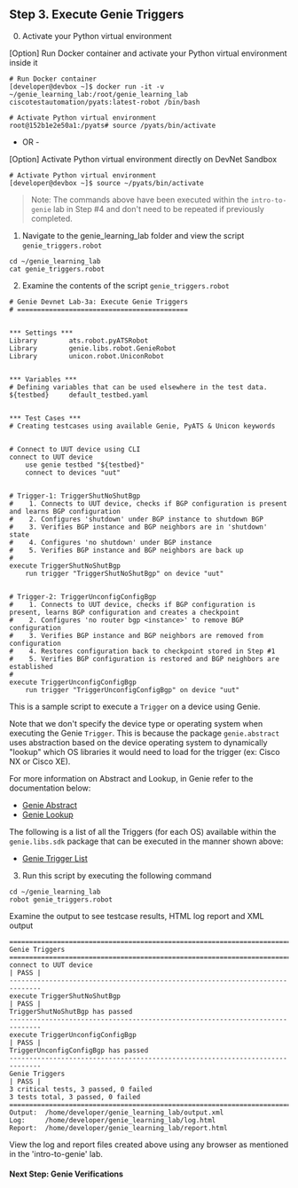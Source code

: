 ## Step 3. Execute Genie Triggers


0. Activate your Python virtual environment

[Option] Run Docker container and activate your Python virtual environment inside it

```
# Run Docker container
[developer@devbox ~]$ docker run -it -v ~/genie_learning_lab:/root/genie_learning_lab ciscotestautomation/pyats:latest-robot /bin/bash

# Activate Python virtual environment
root@152b1e2e50a1:/pyats# source /pyats/bin/activate
```
- OR -

[Option] Activate Python virtual environment directly on DevNet Sandbox

```
# Activate Python virtual environment
[developer@devbox ~]$ source ~/pyats/bin/activate
```

> Note: The commands above have been executed within the `intro-to-genie` lab in Step #4 and don't need to be repeated if previously completed.


1. Navigate to the genie_learning_lab folder and view the script `genie_triggers.robot`

```
cd ~/genie_learning_lab
cat genie_triggers.robot
```


2. Examine the contents of the script `genie_triggers.robot`

```
# Genie Devnet Lab-3a: Execute Genie Triggers
# ===========================================


*** Settings ***
Library        ats.robot.pyATSRobot
Library        genie.libs.robot.GenieRobot
Library        unicon.robot.UniconRobot


*** Variables ***
# Defining variables that can be used elsewhere in the test data.
${testbed}     default_testbed.yaml


*** Test Cases ***
# Creating testcases using available Genie, PyATS & Unicon keywords


# Connect to UUT device using CLI
connect to UUT device
    use genie testbed "${testbed}"
    connect to devices "uut"


# Trigger-1: TriggerShutNoShutBgp
#    1. Connects to UUT device, checks if BGP configuration is present and learns BGP configuration
#    2. Configures 'shutdown' under BGP instance to shutdown BGP
#    3. Verifies BGP instance and BGP neighbors are in 'shutdown' state
#    4. Configures 'no shutdown' under BGP instance
#    5. Verifies BGP instance and BGP neighbors are back up
#
execute TriggerShutNoShutBgp
    run trigger "TriggerShutNoShutBgp" on device "uut"


# Trigger-2: TriggerUnconfigConfigBgp
#    1. Connects to UUT device, checks if BGP configuration is present, learns BGP configuration and creates a checkpoint
#    2. Configures 'no router bgp <instance>' to remove BGP configuration
#    3. Verifies BGP instance and BGP neighbors are removed from configuration
#    4. Restores configuration back to checkpoint stored in Step #1
#    5. Verifies BGP configuration is restored and BGP neighbors are established
#
execute TriggerUnconfigConfigBgp
    run trigger "TriggerUnconfigConfigBgp" on device "uut"

```

This is a sample script to execute a `Trigger` on a device using Genie.

Note that we don't specify the device type or operating system when executing the Genie `Trigger`. This is because the package `genie.abstract` uses abstraction based on the device operating system to dynamically "lookup" which OS libraries it would need to load for the trigger (ex: Cisco NX or Cisco XE).

For more information on Abstract and Lookup, in Genie refer to the documentation below:
- [Genie Abstract](https://pubhub.devnetcloud.com/media/pyats-packages/docs/abstract/introduction.html)
- [Genie Lookup](https://pubhub.devnetcloud.com/media/pyats-packages/docs/abstract/lookup_class.html)

The following is a list of all the Triggers (for each OS) available within the `genie.libs.sdk` package that can be executed in the manner shown above:
- [Genie Trigger List](https://pubhub.devnetcloud.com/media/pyats-packages/docs/genie/genie_libs/#/triggers)


3. Run this script by executing the following command

```
cd ~/genie_learning_lab
robot genie_triggers.robot
```

Examine the output to see testcase results, HTML log report and XML output

```
==============================================================================
Genie Triggers
==============================================================================
connect to UUT device                                                 | PASS |
------------------------------------------------------------------------------
execute TriggerShutNoShutBgp                                          | PASS |
TriggerShutNoShutBgp has passed
------------------------------------------------------------------------------
execute TriggerUnconfigConfigBgp                                      | PASS |
TriggerUnconfigConfigBgp has passed
------------------------------------------------------------------------------
Genie Triggers                                                        | PASS |
3 critical tests, 3 passed, 0 failed
3 tests total, 3 passed, 0 failed
==============================================================================
Output:  /home/developer/genie_learning_lab/output.xml
Log:     /home/developer/genie_learning_lab/log.html
Report:  /home/developer/genie_learning_lab/report.html

```

View the log and report files created above using any browser as mentioned in the 'intro-to-genie' lab.


#### Next Step: Genie Verifications
